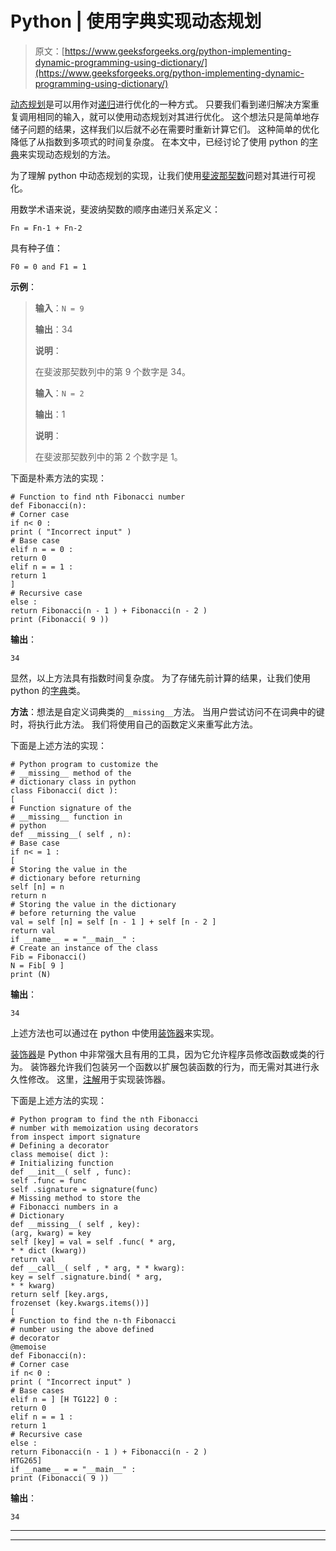 # Python | 使用字典实现动态规划

> 原文：[https://www.geeksforgeeks.org/python-implementing-dynamic-programming-using-dictionary/](https://www.geeksforgeeks.org/python-implementing-dynamic-programming-using-dictionary/)

[动态规划](http://www.geeksforgeeks.org/dynamic-programming/)是可以用作对[递归](http://www.geeksforgeeks.org/recursion/)进行优化的一种方式。 只要我们看到递归解决方案重复调用相同的输入，就可以使用动态规划对其进行优化。 这个想法只是简单地存储子问题的结果，这样我们以后就不必在需要时重新计算它们。 这种简单的优化降低了从指数到多项式的时间复杂度。 在本文中，已经讨论了使用 python 的[字典](https://www.geeksforgeeks.org/python-dictionary/)来实现动态规划的方法。

为了理解 python 中动态规划的实现，让我们使用[斐波那契数](https://www.geeksforgeeks.org/program-for-nth-fibonacci-number/)问题对其进行可视化。

用数学术语来说，斐波纳契数的顺序由递归关系定义：

```
Fn = Fn-1 + Fn-2

```

具有种子值：

```
F0 = 0 and F1 = 1

```

**示例**：

> **输入**：`N = 9`
>
> **输出**：34
>
> **说明**：
>
> 在斐波那契数列中的第 9 个数字是 34。
> 
> **输入**：`N = 2`
>
> **输出**：1
>
> **说明**：
>
> 在斐波那契数列中的第 2 个数字是 1。

下面是朴素方法的实现：

```
# Function to find nth Fibonacci number
def Fibonacci(n):
# Corner case
if n< 0 :
print ( "Incorrect input" )
# Base case
elif n = = 0 :
return 0
elif n = = 1 :
return 1
]
# Recursive case
else :
return Fibonacci(n - 1 ) + Fibonacci(n - 2 )
print (Fibonacci( 9 ))
```

**输出**：

```
34

```

显然，以上方法具有指数时间复杂度。 为了存储先前计算的结果，让我们使用 python 的[字典](https://www.geeksforgeeks.org/python-dictionary/)类。

**方法**：想法是自定义词典类的`__missing__`方法。 当用户尝试访问不在词典中的键时，将执行此方法。 我们将使用自己的函数定义来重写此方法。

下面是上述方法的实现：

```
# Python program to customize the
# __missing__ method of the
# dictionary class in python
class Fibonacci( dict ):
[
# Function signature of the
# __missing__ function in
# python
def __missing__( self , n):
# Base case
if n< = 1 :
[
# Storing the value in the
# dictionary before returning
self [n] = n
return n
# Storing the value in the dictionary
# before returning the value
val = self [n] = self [n - 1 ] + self [n - 2 ]
return val
if __name__ = = "__main__" :
# Create an instance of the class
Fib = Fibonacci()
N = Fib[ 9 ]
print (N)
```

**输出**：

```
34

```

上述方法也可以通过在 python 中使用[装饰器](https://www.geeksforgeeks.org/decorators-in-python/)来实现。

[装饰器](https://www.geeksforgeeks.org/function-decorators-in-python-set-1-introduction/)是 Python 中非常强大且有用的工具，因为它允许程序员修改函数或类的行为。 装饰器允许我们包装另一个函数以扩展包装函数的行为，而无需对其进行永久性修改。 这里，[注解](https://www.geeksforgeeks.org/memoization-using-decorators-in-python/?ref=rp)用于实现装饰器。

下面是上述方法的实现：

```
# Python program to find the nth Fibonacci
# number with memoization using decorators
from inspect import signature
# Defining a decorator
class memoise( dict ):
# Initializing function
def __init__( self , func):
self .func = func
self .signature = signature(func)
# Missing method to store the
# Fibonacci numbers in a
# Dictionary
def __missing__( self , key):
(arg, kwarg) = key
self [key] = val = self .func( * arg,
* * dict (kwarg))
return val
def __call__( self , * arg, * * kwarg):
key = self .signature.bind( * arg,
* * kwarg)
return self [key.args,
frozenset (key.kwargs.items())]
[
# Function to find the n-th Fibonacci
# number using the above defined
# decorator
@memoise
def Fibonacci(n):
# Corner case
if n< 0 :
print ( "Incorrect input" )
# Base cases
elif n = ] [H TG122] 0 :
return 0
elif n = = 1 :
return 1
# Recursive case
else :
return Fibonacci(n - 1 ) + Fibonacci(n - 2 )
HTG265]
if __name__ = = "__main__" :
print (Fibonacci( 9 ))
```

**输出**：

```
34

```



* * *

* * *



